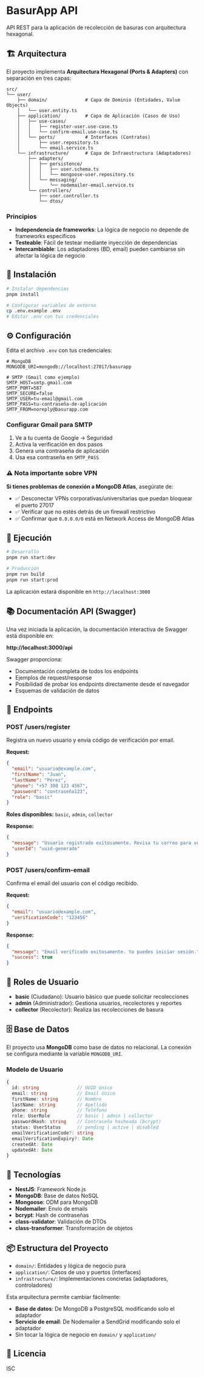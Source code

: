 # BasurApp API

API REST para la aplicación de recolección de basuras con arquitectura hexagonal.

## 🏗️ Arquitectura

El proyecto implementa **Arquitectura Hexagonal (Ports & Adapters)** con separación en tres capas:

```
src/
└── user/
    ├── domain/              # Capa de Dominio (Entidades, Value Objects)
    │   └── user.entity.ts
    ├── application/         # Capa de Aplicación (Casos de Uso)
    │   ├── use-cases/
    │   │   ├── register-user.use-case.ts
    │   │   └── confirm-email.use-case.ts
    │   └── ports/           # Interfaces (Contratos)
    │       ├── user.repository.ts
    │       └── email.service.ts
    └── infrastructure/      # Capa de Infraestructura (Adaptadores)
        ├── adapters/
        │   ├── persistence/
        │   │   ├── user.schema.ts
        │   │   └── mongoose-user.repository.ts
        │   └── messaging/
        │       └── nodemailer-email.service.ts
        └── controllers/
            ├── user.controller.ts
            └── dtos/
```

### Principios

- **Independencia de frameworks**: La lógica de negocio no depende de frameworks específicos
- **Testeable**: Fácil de testear mediante inyección de dependencias
- **Intercambiable**: Los adaptadores (BD, email) pueden cambiarse sin afectar la lógica de negocio

## 🚀 Instalación

```bash
# Instalar dependencias
pnpm install

# Configurar variables de entorno
cp .env.example .env
# Editar .env con tus credenciales
```

## ⚙️ Configuración

Edita el archivo `.env` con tus credenciales:

```env
# MongoDB
MONGODB_URI=mongodb://localhost:27017/basurapp

# SMTP (Gmail como ejemplo)
SMTP_HOST=smtp.gmail.com
SMTP_PORT=587
SMTP_SECURE=false
SMTP_USER=tu-email@gmail.com
SMTP_PASS=tu-contraseña-de-aplicación
SMTP_FROM=noreply@basurapp.com
```

### Configurar Gmail para SMTP

1. Ve a tu cuenta de Google → Seguridad
2. Activa la verificación en dos pasos
3. Genera una contraseña de aplicación
4. Usa esa contraseña en `SMTP_PASS`

### ⚠️ Nota importante sobre VPN

**Si tienes problemas de conexión a MongoDB Atlas**, asegúrate de:
- ✅ Desconectar VPNs corporativas/universitarias que puedan bloquear el puerto 27017
- ✅ Verificar que no estés detrás de un firewall restrictivo
- ✅ Confirmar que `0.0.0.0/0` está en Network Access de MongoDB Atlas

## 🏃 Ejecución

```bash
# Desarrollo
pnpm run start:dev

# Producción
pnpm run build
pnpm run start:prod
```

La aplicación estará disponible en `http://localhost:3000`

## 📚 Documentación API (Swagger)

Una vez iniciada la aplicación, la documentación interactiva de Swagger está disponible en:

**http://localhost:3000/api**

Swagger proporciona:
- Documentación completa de todos los endpoints
- Ejemplos de request/response
- Posibilidad de probar los endpoints directamente desde el navegador
- Esquemas de validación de datos

## 📝 Endpoints

### POST /users/register

Registra un nuevo usuario y envía código de verificación por email.

**Request:**
```json
{
  "email": "usuario@example.com",
  "firstName": "Juan",
  "lastName": "Pérez",
  "phone": "+57 300 123 4567",
  "password": "contraseña123",
  "role": "basic"
}
```

**Roles disponibles:** `basic`, `admin`, `collector`

**Response:**
```json
{
  "message": "Usuario registrado exitosamente. Revisa tu correo para verificar tu cuenta.",
  "userId": "uuid-generado"
}
```

### POST /users/confirm-email

Confirma el email del usuario con el código recibido.

**Request:**
```json
{
  "email": "usuario@example.com",
  "verificationCode": "123456"
}
```

**Response:**
```json
{
  "message": "Email verificado exitosamente. Ya puedes iniciar sesión.",
  "success": true
}
```

## 👥 Roles de Usuario

- **basic** (Ciudadano): Usuario básico que puede solicitar recolecciones
- **admin** (Administrador): Gestiona usuarios, recolectores y reportes
- **collector** (Recolector): Realiza las recolecciones de basura

## 🗄️ Base de Datos

El proyecto usa **MongoDB** como base de datos no relacional. La conexión se configura mediante la variable `MONGODB_URI`.

### Modelo de Usuario

```typescript
{
  id: string              // UUID único
  email: string           // Email único
  firstName: string       // Nombre
  lastName: string        // Apellido
  phone: string           // Teléfono
  role: UserRole          // basic | admin | collector
  passwordHash: string    // Contraseña hasheada (bcrypt)
  status: UserStatus      // pending | active | disabled
  emailVerificationCode?: string
  emailVerificationExpiry?: Date
  createdAt: Date
  updatedAt: Date
}
```

## 🔧 Tecnologías

- **NestJS**: Framework Node.js
- **MongoDB**: Base de datos NoSQL
- **Mongoose**: ODM para MongoDB
- **Nodemailer**: Envío de emails
- **bcrypt**: Hash de contraseñas
- **class-validator**: Validación de DTOs
- **class-transformer**: Transformación de objetos

## 📦 Estructura del Proyecto

- `domain/`: Entidades y lógica de negocio pura
- `application/`: Casos de uso y puertos (interfaces)
- `infrastructure/`: Implementaciones concretas (adaptadores, controladores)

Esta arquitectura permite cambiar fácilmente:
- **Base de datos**: De MongoDB a PostgreSQL modificando solo el adaptador
- **Servicio de email**: De Nodemailer a SendGrid modificando solo el adaptador
- Sin tocar la lógica de negocio en `domain/` y `application/`

## 📄 Licencia

ISC
